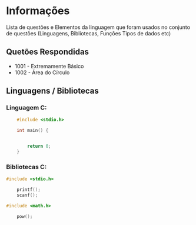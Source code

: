 
# Informações

Lista de questões e Elementos da linguagem que foram usados no conjunto de questões (Linguagens, Bibliotecas, Funções Tipos de dados etc)

## Quetões Respondidas

* 1001 - Extremamente Básico
* 1002 - Área do Círculo

## Linguagens / Bibliotecas

### Linguagem C:

```c
    #include <stdio.h>

    int main() {


        return 0;
    }
```

### Bibliotecas C:

```c
#include <stdio.h>

    printf();
    scanf();
```
```c
#include <math.h>

    pow();
```